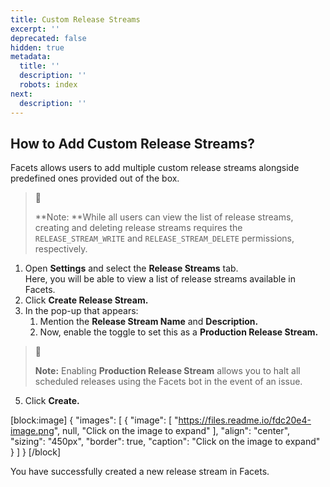 ```yaml
---
title: Custom Release Streams
excerpt: ''
deprecated: false
hidden: true
metadata:
  title: ''
  description: ''
  robots: index
next:
  description: ''
---
```

## How to Add Custom Release Streams?

Facets allows users to add multiple custom release streams alongside predefined ones provided out of the box.

> 📘 
> 
> **Note: **While all users can view the list of release streams, creating and deleting release streams requires the `RELEASE_STREAM_WRITE` and `RELEASE_STREAM_DELETE` permissions, respectively.

1. Open **Settings** and select the **Release Streams** tab.  
   Here, you will be able to view a list of release streams available in Facets.
2. Click **Create Release Stream.**
3. In the pop-up that appears:
   1. Mention the **Release Stream Name** and **Description.**
   2. Now, enable the toggle to set this as a **Production Release Stream.**

> 📘 
> 
> **Note:** Enabling **Production Release Stream** allows you to halt all scheduled releases using the Facets bot in the event of an issue.

5. Click **Create.**

[block:image]
{
  "images": [
    {
      "image": [
        "https://files.readme.io/fdc20e4-image.png",
        null,
        "Click on the image to expand"
      ],
      "align": "center",
      "sizing": "450px",
      "border": true,
      "caption": "Click on the image to expand"
    }
  ]
}
[/block]


You have successfully created a new release stream in Facets.